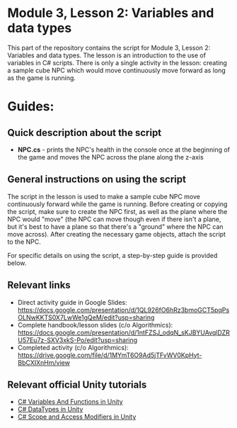 # Module 3, Lesson 2: Variables and data types

This part of the repository contains the script for Module 3, Lesson 2: Variables and data types. The lesson is an introduction to the use of variables in C# scripts. There is only a single activity in the lesson: creating a sample cube NPC which would move continuously move forward as long as the game is running.

# Guides:

## Quick description about the script

* <b>NPC.cs</b> - prints the NPC's health in the console once at the beginning of the game and moves the NPC across the plane along the z-axis

## General instructions on using the script

The script in the lesson is used to make a sample cube NPC move continuously forward while the game is running. Before creating or copying the script, make sure to create the NPC first, as well as the plane where the NPC would "move" (the NPC can move though even if there isn't a plane, but it's best to have a plane so that there's a "ground" where the NPC can move across). After creating the necessary game objects, attach the script to the NPC.

For specific details on using the script, a step-by-step guide is provided below.

## Relevant links

* Direct activity guide in Google Slides: https://docs.google.com/presentation/d/1QL926fO6hRz3bmoGCT5pqPsOLNwKKTS0X7LwWe1gQeM/edit?usp=sharing
* Complete handbook/lesson slides (c/o Algorithmics): https://docs.google.com/presentation/d/1ntFZSJ_odqN_sKJBYUAvqlDZRU57Eu7z-SXV3xkS-Po/edit?usp=sharing
* Completed activity (c/o Algorithmics): https://drive.google.com/file/d/1MYmT6O9Ad5jTFvWV0KpHyt-BbCXIXnHm/view

## Relevant official Unity tutorials

* <a href="https://www.youtube.com/watch?v=-c1RsydH2nA&list=PLX2vGYjWbI0S9-X2Q021GUtolTqbUBB9B">C# Variables And Functions in Unity</a>
* <a href="https://www.youtube.com/watch?v=IVcx-tSxjys&list=PLX2vGYjWbI0S9-X2Q021GUtolTqbUBB9B">C# DataTypes in Unity</a>
* <a href="https://www.youtube.com/watch?v=_0oBLCJcpCs&list=PLX2vGYjWbI0S9-X2Q021GUtolTqbUBB9B">C# Scope and Access Modifiers in Unity</a>
